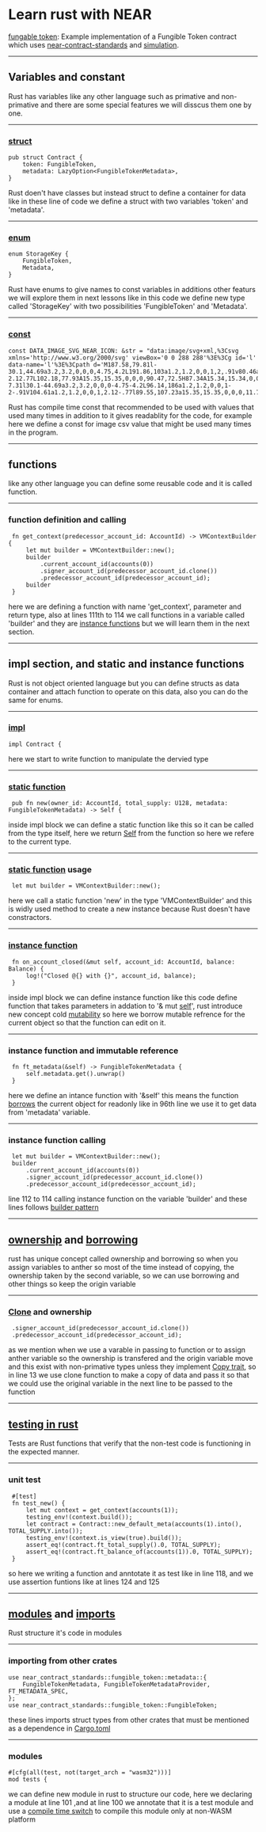 <style>
    .present p {
        text-align: left;

    }
</style>

# Learn rust with NEAR

[fungable token](https://github.com/near/near-sdk-rs/tree/master/examples/fungible-token): Example implementation of a Fungible Token contract which uses [near-contract-standards](https://github.com/near/near-sdk-rs/tree/master/near-contract-standards) and [simulation](https://github.com/near/near-sdk-rs/tree/master/near-sdk-sim).

---

## Variables and constant

Rust has variables like any other language such as primative and non-primative and there are some special features we will disscus them one by one.

----

### [struct](https://doc.rust-lang.org/book/ch05-01-defining-structs.html)

```rs=32
pub struct Contract {
    token: FungibleToken,
    metadata: LazyOption<FungibleTokenMetadata>,
}
```

Rust doen't have classes but instead struct to define a container for data like in these line of code we define a struct with two variables 'token' and 'metadata'.

----

### [enum](https://doc.rust-lang.org/book/ch06-01-defining-an-enum.html)

```rs=40
enum StorageKey {
    FungibleToken,
    Metadata,
}
```

Rust have enums to give names to const variables in additions other featurs we will explore them in next lessons like in this code we define new type called 'StorageKey' with two possibilities 'FungibleToken' and 'Metadata'.

----

### [const](https://doc.rust-lang.org/std/keyword.const.html)

```rs=37
const DATA_IMAGE_SVG_NEAR_ICON: &str = "data:image/svg+xml,%3Csvg xmlns='http://www.w3.org/2000/svg' viewBox='0 0 288 288'%3E%3Cg id='l' data-name='l'%3E%3Cpath d='M187.58,79.81l-30.1,44.69a3.2,3.2,0,0,0,4.75,4.2L191.86,103a1.2,1.2,0,0,1,2,.91v80.46a1.2,1.2,0,0,1-2.12.77L102.18,77.93A15.35,15.35,0,0,0,90.47,72.5H87.34A15.34,15.34,0,0,0,72,87.84V201.16A15.34,15.34,0,0,0,87.34,216.5h0a15.35,15.35,0,0,0,13.08-7.31l30.1-44.69a3.2,3.2,0,0,0-4.75-4.2L96.14,186a1.2,1.2,0,0,1-2-.91V104.61a1.2,1.2,0,0,1,2.12-.77l89.55,107.23a15.35,15.35,0,0,0,11.71,5.43h3.13A15.34,15.34,0,0,0,216,201.16V87.84A15.34,15.34,0,0,0,200.66,72.5h0A15.35,15.35,0,0,0,187.58,79.81Z'/%3E%3C/g%3E%3C/svg%3E";
```

Rust has compile time const that recommended to be used with values that used many times in addition to it gives readablity for the code, for example here we define a const for image csv value that might be used many times in the program.

---

## functions

like any other language you can define some reusable code and it is called function.

----

### function definition and calling

```rs=109
 fn get_context(predecessor_account_id: AccountId) -> VMContextBuilder {
     let mut builder = VMContextBuilder::new();
     builder
         .current_account_id(accounts(0))
         .signer_account_id(predecessor_account_id.clone())
         .predecessor_account_id(predecessor_account_id);
     builder
 }
```

here we are defining a function with name 'get_context', parameter and return type, also at lines 111th to 114 we call functions in a variable called 'builder' and they are [instance functions](https://turreta.com/2019/10/14/static-and-instance-methods-in-struct/) but we will learn them in the next section.

---

## impl section, and static and instance functions

Rust is not object oriented language but you can define structs as data container and attach function to operate on this data, also you can do the same for enums.

----

### [impl](https://doc.rust-lang.org/std/keyword.impl.html)

```rs=46
impl Contract {
```

here we start to write function to manipulate the dervied type

----

### [static function](https://turreta.com/2019/10/14/static-and-instance-methods-in-struct/)

```rs=69
 pub fn new(owner_id: AccountId, total_supply: U128, metadata: FungibleTokenMetadata) -> Self {
```

inside impl block we can define a static function like this so it can be called from the type itself, here we return [Self](https://stackoverflow.com/questions/32304595/whats-the-difference-between-self-and-self) from the function so here we refere to the current type.

----

### [static function](https://turreta.com/2019/10/14/static-and-instance-methods-in-struct/) usage

```rs=110
 let mut builder = VMContextBuilder::new();
```

here we call a static function 'new' in the type 'VMContextBuilder' and this is widly used method to create a new instance because Rust doesn't have constractors.

----

### [instance function](https://turreta.com/2019/10/14/static-and-instance-methods-in-struct/)

```rs=81
 fn on_account_closed(&mut self, account_id: AccountId, balance: Balance) {
     log!("Closed @{} with {}", account_id, balance);
 }
```

inside impl block we can define instance function like this code define function that takes parameters in addation to '& mut [self](https://doc.rust-lang.org/std/keyword.self.html)', rust introduce new concept cold [mutability](https://doc.rust-lang.org/book/ch03-01-variables-and-mutability.html) so here we borrow mutable refrence for the current object so that the function can edit on it.

----

### instance function and immutable reference

```rs=95
 fn ft_metadata(&self) -> FungibleTokenMetadata {
     self.metadata.get().unwrap()
 }
```

here we define an intance function with '&self' this means the function [borrows](https://doc.rust-lang.org/rust-by-example/scope/borrow.html) the current object for readonly like in 96th line we use it to get data from 'metadata' variable.

----

### instance function calling

```rs=110
 let mut builder = VMContextBuilder::new();
 builder
     .current_account_id(accounts(0))
     .signer_account_id(predecessor_account_id.clone())
     .predecessor_account_id(predecessor_account_id);
```

line 112 to 114 calling instance function on the variable 'builder' and these lines follows [builder pattern](https://doc.rust-lang.org/1.0.0/style/ownership/builders.html)

---

## [ownership](https://doc.rust-lang.org/rust-by-example/scope/move.html) and [borrowing](https://doc.rust-lang.org/rust-by-example/scope/borrow.html)

rust has unique concept called ownership and borrowing so when you assign variables to anther so most of the time instead of copying, the ownership taken by the second variable, so we can use borrowing and other things so keep the origin variable

----

### [Clone](https://doc.rust-lang.org/std/clone/trait.Clone.html) and ownership

```rs=113
 .signer_account_id(predecessor_account_id.clone())
 .predecessor_account_id(predecessor_account_id);
```

as we mention when we use a varable in passing to function or to assign anther variable so the ownership is transfered and the origin variable move and this exist with non-primative types unless they implement [Copy trait](https://doc.rust-lang.org/std/marker/trait.Copy.html), so in line 13 we use clone function to make a copy of data and pass it so that we could use the original variable in the next line to be passed to the function

---

## [testing in rust](https://doc.rust-lang.org/book/ch11-01-writing-tests.html)

Tests are Rust functions that verify that the non-test code is functioning in the expected manner.

----

### unit test

```rs=118
 #[test]
 fn test_new() {
     let mut context = get_context(accounts(1));
     testing_env!(context.build());
     let contract = Contract::new_default_meta(accounts(1).into(), TOTAL_SUPPLY.into());
     testing_env!(context.is_view(true).build());
     assert_eq!(contract.ft_total_supply().0, TOTAL_SUPPLY);
     assert_eq!(contract.ft_balance_of(accounts(1)).0, TOTAL_SUPPLY);
 }
```

so here we writing a function and anntotate it as test like in line 118, and we use assertion funtions like at lines 124 and 125

---

## [modules](https://doc.rust-lang.org/rust-by-example/mod.html) and [imports](https://doc.rust-lang.org/reference/items/use-declarations.html)

Rust structure it's code in modules

----

### importing from other crates

```rs=18
use near_contract_standards::fungible_token::metadata::{
    FungibleTokenMetadata, FungibleTokenMetadataProvider, FT_METADATA_SPEC,
};
use near_contract_standards::fungible_token::FungibleToken;
```

these lines imports struct types from other crates that must be mentioned as a dependence in [Cargo.toml](https://doc.rust-lang.org/cargo/reference/manifest.html)

----

### modules

```rs=100
#[cfg(all(test, not(target_arch = "wasm32")))]
mod tests {
```

we can define new module in rust to structure our code, here we declaring a module at line 101 ,and at line 100 we annotate that it is a test module and use a [compile time switch](https://doc.rust-lang.org/reference/conditional-compilation.html) to compile this module only at non-WASM platform

